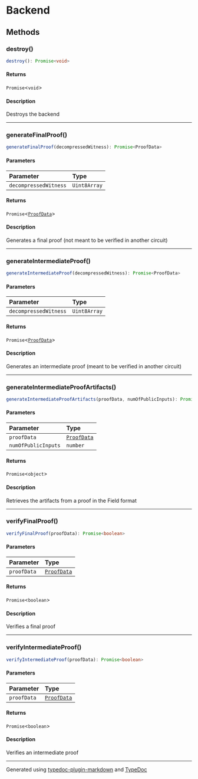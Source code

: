 # Backend

## Methods

### destroy()

```ts
destroy(): Promise<void>
```

#### Returns

`Promise`\<`void`\>

#### Description

Destroys the backend

***

### generateFinalProof()

```ts
generateFinalProof(decompressedWitness): Promise<ProofData>
```

#### Parameters

| Parameter | Type |
| :------ | :------ |
| `decompressedWitness` | `Uint8Array` |

#### Returns

`Promise`\<[`ProofData`](../type-aliases/ProofData.md)\>

#### Description

Generates a final proof (not meant to be verified in another circuit)

***

### generateIntermediateProof()

```ts
generateIntermediateProof(decompressedWitness): Promise<ProofData>
```

#### Parameters

| Parameter | Type |
| :------ | :------ |
| `decompressedWitness` | `Uint8Array` |

#### Returns

`Promise`\<[`ProofData`](../type-aliases/ProofData.md)\>

#### Description

Generates an intermediate proof (meant to be verified in another circuit)

***

### generateIntermediateProofArtifacts()

```ts
generateIntermediateProofArtifacts(proofData, numOfPublicInputs): Promise<object>
```

#### Parameters

| Parameter | Type |
| :------ | :------ |
| `proofData` | [`ProofData`](../type-aliases/ProofData.md) |
| `numOfPublicInputs` | `number` |

#### Returns

`Promise`\<`object`\>

#### Description

Retrieves the artifacts from a proof in the Field format

***

### verifyFinalProof()

```ts
verifyFinalProof(proofData): Promise<boolean>
```

#### Parameters

| Parameter | Type |
| :------ | :------ |
| `proofData` | [`ProofData`](../type-aliases/ProofData.md) |

#### Returns

`Promise`\<`boolean`\>

#### Description

Verifies a final proof

***

### verifyIntermediateProof()

```ts
verifyIntermediateProof(proofData): Promise<boolean>
```

#### Parameters

| Parameter | Type |
| :------ | :------ |
| `proofData` | [`ProofData`](../type-aliases/ProofData.md) |

#### Returns

`Promise`\<`boolean`\>

#### Description

Verifies an intermediate proof

***

Generated using [typedoc-plugin-markdown](https://www.npmjs.com/package/typedoc-plugin-markdown) and [TypeDoc](https://typedoc.org/)
